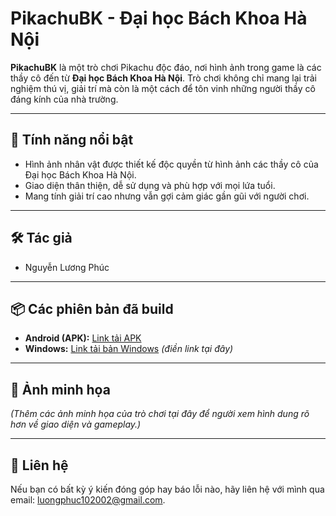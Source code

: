 # PikachuBK - Đại học Bách Khoa Hà Nội

**PikachuBK** là một trò chơi Pikachu độc đáo, nơi hình ảnh trong game là các thầy cô đến từ **Đại học Bách Khoa Hà Nội**. Trò chơi không chỉ mang lại trải nghiệm thú vị, giải trí mà còn là một cách để tôn vinh những người thầy cô đáng kính của nhà trường.

---

## 🌟 **Tính năng nổi bật**
- Hình ảnh nhân vật được thiết kế độc quyền từ hình ảnh các thầy cô của Đại học Bách Khoa Hà Nội.
- Giao diện thân thiện, dễ sử dụng và phù hợp với mọi lứa tuổi.
- Mang tính giải trí cao nhưng vẫn gợi cảm giác gần gũi với người chơi.

---

## 🛠 **Tác giả**
- Nguyễn Lương Phúc

---

## 📦 **Các phiên bản đã build**
- **Android (APK):** [Link tải APK](https://github.com/Phucdz7/PikachuBK/blob/main/Build/PikachuBK.apk) 
- **Windows:** [Link tải bản Windows](#) *(điền link tại đây)*

---

## 📸 **Ảnh minh họa**
*(Thêm các ảnh minh họa của trò chơi tại đây để người xem hình dung rõ hơn về giao diện và gameplay.)*

---

## 📢 **Liên hệ**
Nếu bạn có bất kỳ ý kiến đóng góp hay báo lỗi nào, hãy liên hệ với mình qua email: [luongphuc102002@gmail.com](mailto:luongphuc102002@gmail.com).
